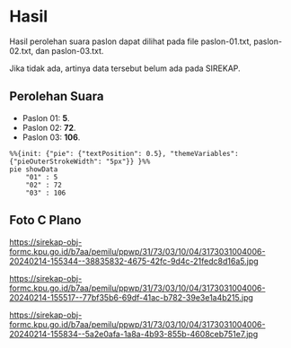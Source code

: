 # Hasil

Hasil perolehan suara paslon dapat dilihat pada file paslon-01.txt, paslon-02.txt, dan paslon-03.txt.

Jika tidak ada, artinya data tersebut belum ada pada SIREKAP.

## Perolehan Suara

 * Paslon 01: **5**.
 * Paslon 02: **72**.
 * Paslon 03: **106**.

```mermaid
%%{init: {"pie": {"textPosition": 0.5}, "themeVariables": {"pieOuterStrokeWidth": "5px"}} }%%
pie showData
    "01" : 5
    "02" : 72
    "03" : 106
```
## Foto C Plano

https://sirekap-obj-formc.kpu.go.id/b7aa/pemilu/ppwp/31/73/03/10/04/3173031004006-20240214-155344--38835832-4675-42fc-9d4c-21fedc8d16a5.jpg

https://sirekap-obj-formc.kpu.go.id/b7aa/pemilu/ppwp/31/73/03/10/04/3173031004006-20240214-155517--77bf35b6-69df-41ac-b782-39e3e1a4b215.jpg

https://sirekap-obj-formc.kpu.go.id/b7aa/pemilu/ppwp/31/73/03/10/04/3173031004006-20240214-155834--5a2e0afa-1a8a-4b93-855b-4608ceb751e7.jpg
